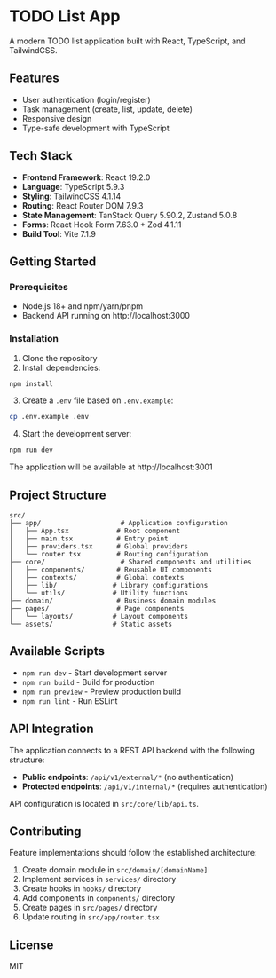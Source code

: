 # TODO List App

A modern TODO list application built with React, TypeScript, and TailwindCSS.

## Features

- User authentication (login/register)
- Task management (create, list, update, delete)
- Responsive design
- Type-safe development with TypeScript

## Tech Stack

- **Frontend Framework**: React 19.2.0
- **Language**: TypeScript 5.9.3
- **Styling**: TailwindCSS 4.1.14
- **Routing**: React Router DOM 7.9.3
- **State Management**: TanStack Query 5.90.2, Zustand 5.0.8
- **Forms**: React Hook Form 7.63.0 + Zod 4.1.11
- **Build Tool**: Vite 7.1.9

## Getting Started

### Prerequisites

- Node.js 18+ and npm/yarn/pnpm
- Backend API running on http://localhost:3000

### Installation

1. Clone the repository
2. Install dependencies:

```bash
npm install
```

3. Create a `.env` file based on `.env.example`:

```bash
cp .env.example .env
```

4. Start the development server:

```bash
npm run dev
```

The application will be available at http://localhost:3001

## Project Structure

```
src/
├── app/                    # Application configuration
│   ├── App.tsx            # Root component
│   ├── main.tsx           # Entry point
│   ├── providers.tsx      # Global providers
│   └── router.tsx         # Routing configuration
├── core/                   # Shared components and utilities
│   ├── components/        # Reusable UI components
│   ├── contexts/          # Global contexts
│   ├── lib/              # Library configurations
│   └── utils/            # Utility functions
├── domain/                # Business domain modules
├── pages/                 # Page components
│   └── layouts/          # Layout components
└── assets/               # Static assets
```

## Available Scripts

- `npm run dev` - Start development server
- `npm run build` - Build for production
- `npm run preview` - Preview production build
- `npm run lint` - Run ESLint

## API Integration

The application connects to a REST API backend with the following structure:

- **Public endpoints**: `/api/v1/external/*` (no authentication)
- **Protected endpoints**: `/api/v1/internal/*` (requires authentication)

API configuration is located in `src/core/lib/api.ts`.

## Contributing

Feature implementations should follow the established architecture:

1. Create domain module in `src/domain/[domainName]`
2. Implement services in `services/` directory
3. Create hooks in `hooks/` directory
4. Add components in `components/` directory
5. Create pages in `src/pages/` directory
6. Update routing in `src/app/router.tsx`

## License

MIT
